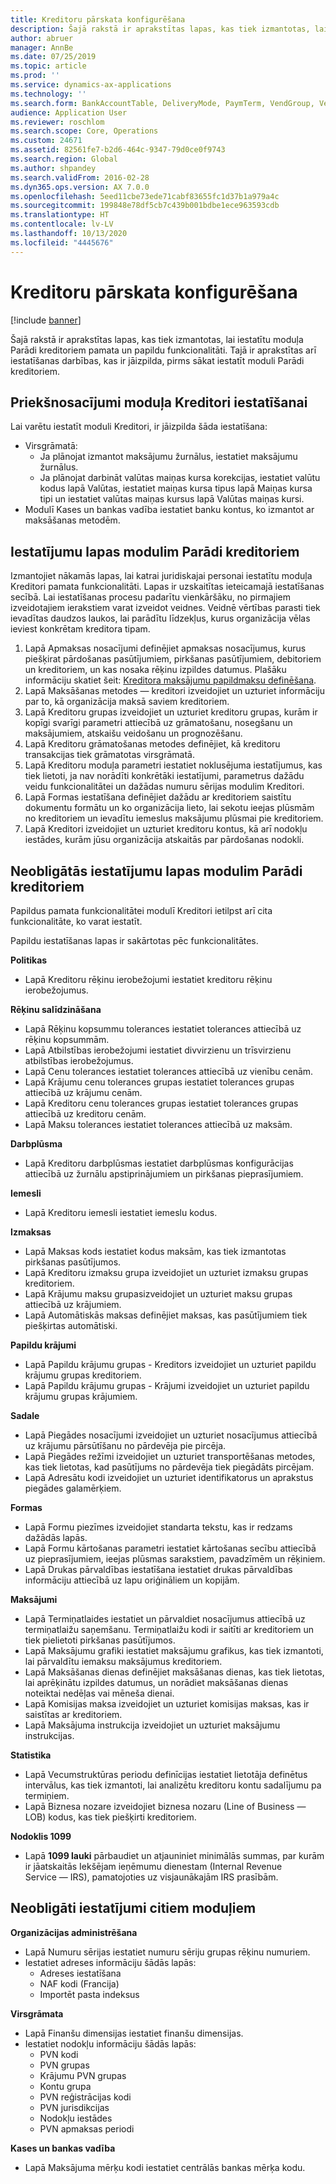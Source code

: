 ```yaml
---
title: Kreditoru pārskata konfigurēšana
description: Šajā rakstā ir aprakstītas lapas, kas tiek izmantotas, lai iestatītu moduļa Parādi kreditoriem pamata un papildu funkcionalitāti. Tajā ir aprakstītas arī iestatīšanas darbības, kas ir jāizpilda, pirms sākat iestatīt moduli Parādi kreditoriem.
author: abruer
manager: AnnBe
ms.date: 07/25/2019
ms.topic: article
ms.prod: ''
ms.service: dynamics-ax-applications
ms.technology: ''
ms.search.form: BankAccountTable, DeliveryMode, PaymTerm, VendGroup, VendParameters, VendPaymMode, VendTable, DeliveryReason, DeliveryTerms, DestinationCode
audience: Application User
ms.reviewer: roschlom
ms.search.scope: Core, Operations
ms.custom: 24671
ms.assetid: 82561fe7-b2d6-464c-9347-79d0ce0f9743
ms.search.region: Global
ms.author: shpandey
ms.search.validFrom: 2016-02-28
ms.dyn365.ops.version: AX 7.0.0
ms.openlocfilehash: 5eed11cbe73ede71cabf83655fc1d37b1a979a4c
ms.sourcegitcommit: 199848e78df5cb7c439b001bdbe1ece963593cdb
ms.translationtype: HT
ms.contentlocale: lv-LV
ms.lasthandoff: 10/13/2020
ms.locfileid: "4445676"
---
```

# <a name="configure-accounts-payable-overview"></a>Kreditoru pārskata konfigurēšana

[!include [banner](../includes/banner.md)]

Šajā rakstā ir aprakstītas lapas, kas tiek izmantotas, lai iestatītu moduļa Parādi kreditoriem pamata un papildu funkcionalitāti. Tajā ir aprakstītas arī iestatīšanas darbības, kas ir jāizpilda, pirms sākat iestatīt moduli Parādi kreditoriem.

<a name="prerequisites-for-accounts-payable-setup"></a>Priekšnosacījumi moduļa Kreditori iestatīšanai
----------------------------------------

Lai varētu iestatīt moduli Kreditori, ir jāizpilda šāda iestatīšana:

-   Virsgrāmatā:
    -   Ja plānojat izmantot maksājumu žurnālus, iestatiet maksājumu žurnālus.
    -   Ja plānojat darbināt valūtas maiņas kursa korekcijas, iestatiet valūtu kodus lapā Valūtas, iestatiet maiņas kursa tipus lapā Maiņas kursa tipi un iestatiet valūtas maiņas kursus lapā Valūtas maiņas kursi.
-   Modulī Kases un bankas vadība iestatiet banku kontus, ko izmantot ar maksāšanas metodēm.

## <a name="setup-pages-for-accounts-payable"></a>Iestatījumu lapas modulim Parādi kreditoriem

Izmantojiet nākamās lapas, lai katrai juridiskajai personai iestatītu moduļa Kreditori pamata funkcionalitāti. Lapas ir uzskaitītas ieteicamajā iestatīšanas secībā. Lai iestatīšanas procesu padarītu vienkāršāku, no pirmajiem izveidotajiem ierakstiem varat izveidot veidnes. Veidnē vērtības parasti tiek ievadītas daudzos laukos, lai parādītu līdzekļus, kurus organizācija vēlas ieviest konkrētam kreditora tipam.
1.  Lapā Apmaksas nosacījumi definējiet apmaksas nosacījumus, kurus piešķirat pārdošanas pasūtījumiem, pirkšanas pasūtījumiem, debitoriem un kreditoriem, un kas nosaka rēķinu izpildes datumus. Plašāku informāciju skatiet šeit: [Kreditora maksājumu papildmaksu definēšana](tasks/define-vendor-payment-fees.md).
2.  Lapā Maksāšanas metodes — kreditori izveidojiet un uzturiet informāciju par to, kā organizācija maksā saviem kreditoriem.
3.  Lapā Kreditoru grupas izveidojiet un uzturiet kreditoru grupas, kurām ir kopīgi svarīgi parametri attiecībā uz grāmatošanu, nosegšanu un maksājumiem, atskaišu veidošanu un prognozēšanu.
4.  Lapā Kreditoru grāmatošanas metodes definējiet, kā kreditoru transakcijas tiek grāmatotas virsgrāmatā.
5.  Lapā Kreditoru moduļa parametri iestatiet noklusējuma iestatījumus, kas tiek lietoti, ja nav norādīti konkrētāki iestatījumi, parametrus dažādu veidu funkcionalitātei un dažādas numuru sērijas modulim Kreditori.
6.  Lapā Formas iestatīšana definējiet dažādu ar kreditoriem saistītu dokumentu formātu un ko organizācija lieto, lai sekotu ieejas plūsmām no kreditoriem un ievadītu iemeslus maksājumu plūsmai pie kreditoriem.
7.  Lapā Kreditori izveidojiet un uzturiet kreditoru kontus, kā arī nodokļu iestādes, kurām jūsu organizācija atskaitās par pārdošanas nodokli.

## <a name="optional-setup-pages-for-accounts-payable"></a>Neobligātās iestatījumu lapas modulim Parādi kreditoriem
Papildus pamata funkcionalitātei modulī Kreditori ietilpst arī cita funkcionalitāte, ko varat iestatīt.

Papildu iestatīšanas lapas ir sakārtotas pēc funkcionalitātes.

**Politikas**
-   Lapā Kreditoru rēķinu ierobežojumi iestatiet kreditoru rēķinu ierobežojumus.

**Rēķinu salīdzināšana**

-   Lapā Rēķinu kopsummu tolerances iestatiet tolerances attiecībā uz rēķinu kopsummām.
-   Lapā Atbilstības ierobežojumi iestatiet divvirzienu un trīsvirzienu atbilstības ierobežojumus.
-   Lapā Cenu tolerances iestatiet tolerances attiecībā uz vienību cenām.
-   Lapā Krājumu cenu tolerances grupas iestatiet tolerances grupas attiecībā uz krājumu cenām.
-   Lapā Kreditoru cenu tolerances grupas iestatiet tolerances grupas attiecībā uz kreditoru cenām.
-   Lapā Maksu tolerances iestatiet tolerances attiecībā uz maksām.

**Darbplūsma**

-   Lapā Kreditoru darbplūsmas iestatiet darbplūsmas konfigurācijas attiecībā uz žurnālu apstiprinājumiem un pirkšanas pieprasījumiem.

**Iemesli**

-   Lapā Kreditoru iemesli iestatiet iemeslu kodus.

**Izmaksas**

-   Lapā Maksas kods iestatiet kodus maksām, kas tiek izmantotas pirkšanas pasūtījumos.
-   Lapā Kreditoru izmaksu grupa izveidojiet un uzturiet izmaksu grupas kreditoriem.
-   Lapā Krājumu maksu grupasizveidojiet un uzturiet maksu grupas attiecībā uz krājumiem.
-   Lapā Automātiskās maksas definējiet maksas, kas pasūtījumiem tiek piešķirtas automātiski.

**Papildu krājumi**

-   Lapā Papildu krājumu grupas - Kreditors izveidojiet un uzturiet papildu krājumu grupas kreditoriem.
-   Lapā Papildu krājumu grupas - Krājumi izveidojiet un uzturiet papildu krājumu grupas krājumiem.

**Sadale**

-   Lapā Piegādes nosacījumi izveidojiet un uzturiet nosacījumus attiecībā uz krājumu pārsūtīšanu no pārdevēja pie pircēja.
-   Lapā Piegādes režīmi izveidojiet un uzturiet transportēšanas metodes, kas tiek lietotas, kad pasūtījums no pārdevēja tiek piegādāts pircējam.
-   Lapā Adresātu kodi izveidojiet un uzturiet identifikatorus un aprakstus piegādes galamērķiem.

**Formas**

-   Lapā Formu piezīmes izveidojiet standarta tekstu, kas ir redzams dažādās lapās.
-   Lapā Formu kārtošanas parametri iestatiet kārtošanas secību attiecībā uz pieprasījumiem, ieejas plūsmas sarakstiem, pavadzīmēm un rēķiniem.
-   Lapā Drukas pārvaldības iestatīšana iestatiet drukas pārvaldības informāciju attiecībā uz lapu oriģināliem un kopijām.

**Maksājumi**

-   Lapā Termiņatlaides iestatiet un pārvaldiet nosacījumus attiecībā uz termiņatlaižu saņemšanu. Termiņatlaižu kodi ir saitīti ar kreditoriem un tiek pielietoti pirkšanas pasūtījumos.
-   Lapā Maksājumu grafiki iestatiet maksājumu grafikus, kas tiek izmantoti, lai pārvaldītu iemaksu maksājumus kreditoriem.
-   Lapā Maksāšanas dienas definējiet maksāšanas dienas, kas tiek lietotas, lai aprēķinātu izpildes datumus, un norādiet maksāšanas dienas noteiktai nedēļas vai mēneša dienai.
-   Lapā Komisijas maksa izveidojiet un uzturiet komisijas maksas, kas ir saistītas ar kreditoriem.
-   Lapā Maksājuma instrukcija izveidojiet un uzturiet maksājumu instrukcijas.

**Statistika**

-   Lapā Vecumstruktūras periodu definīcijas iestatiet lietotāja definētus intervālus, kas tiek izmantoti, lai analizētu kreditoru kontu sadalījumu pa termiņiem.
-   Lapā Biznesa nozare izveidojiet biznesa nozaru (Line of Business — LOB) kodus, kas tiek piešķirti kreditoriem.

**Nodoklis 1099**

-   Lapā **1099 lauki** pārbaudiet un atjauniniet minimālās summas, par kurām ir jāatskaitās Iekšējam ieņēmumu dienestam (Internal Revenue Service — IRS), pamatojoties uz visjaunākajām IRS prasībām.

## <a name="optional-setup-for-other-modules"></a>**Neobligāti iestatījumi citiem moduļiem**
**Organizācijas administrēšana**

-   Lapā Numuru sērijas iestatiet numuru sēriju grupas rēķinu numuriem.
-   Iestatiet adreses informāciju šādās lapās:
    -   Adreses iestatīšana
    -   NAF kodi (Francija)
    -   Importēt pasta indeksus

**Virsgrāmata**

-   Lapā Finanšu dimensijas iestatiet finanšu dimensijas.
-   Iestatiet nodokļu informāciju šādās lapās:
    -   PVN kodi
    -   PVN grupas
    -   Krājumu PVN grupas
    -   Kontu grupa
    -   PVN reģistrācijas kodi
    -   PVN jurisdikcijas
    -   Nodokļu iestādes
    -   PVN apmaksas periodi

**Kases un bankas vadība**

-   Lapā Maksājuma mērķu kodi iestatiet centrālās bankas mērķa kodu.





